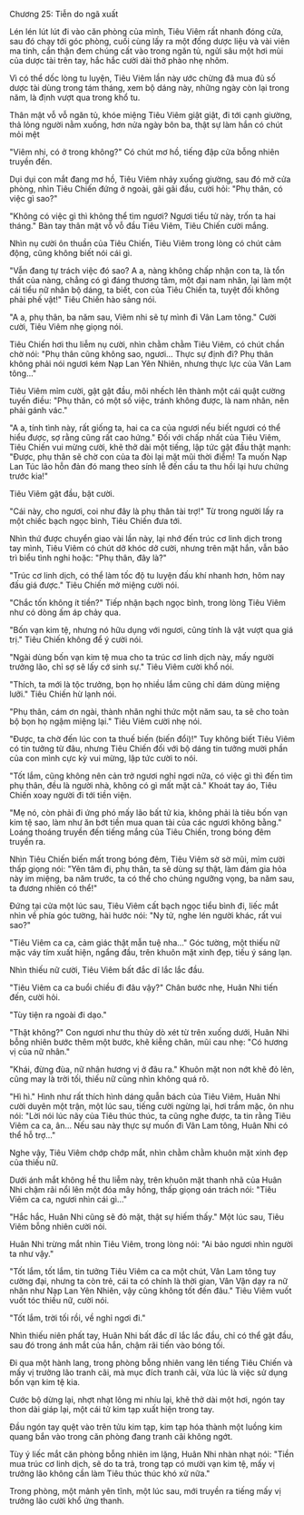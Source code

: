 




Chương 25: Tiễn do ngã xuất


Lén lén lút lút đi vào căn phòng của mình, Tiêu Viêm rất nhanh đóng cửa, sau đó chạy tới góc phòng, cuối cùng lấy ra một đống dược liệu và vài viên ma tinh, cẩn thận đem chúng cất vào trong ngăn tủ, ngửi sâu một hơi mùi của dược tài trên tay, hắc hắc cười dài thở phào nhẹ nhõm.

Vì có thể dốc lòng tu luyện, Tiêu Viêm lần này ước chừng đã mua đủ số dược tài dùng trong tám tháng, xem bộ dáng này, những ngày còn lại trong năm, là định vượt qua trong khổ tu.

Thân mật vỗ vỗ ngăn tủ, khóe miệng Tiêu Viêm giật giật, đi tới cạnh giường, thả lỏng người nằm xuống, hơn nửa ngày bôn ba, thật sự làm hắn có chút mỏi mệt

"Viêm nhi, có ở trong không?" Có chút mơ hồ, tiếng đập cửa bỗng nhiên truyền đến.

Dụi dụi con mắt đang mơ hồ, Tiêu Viêm nhảy xuống giường, sau đó mở cửa phòng, nhìn Tiêu Chiến đứng ở ngoài, gãi gãi đầu, cười hỏi: "Phụ thân, có việc gì sao?"

"Không có việc gì thì không thể tìm ngươi? Ngươi tiểu tử này, trốn ta hai tháng." Bàn tay thân mật vỗ vỗ đầu Tiêu Viêm, Tiêu Chiến cười mắng.

Nhìn nụ cười ôn thuần của Tiêu Chiến, Tiêu Viêm trong lòng có chút cảm động, cũng không biết nói cái gì.

"Vẫn đang tự trách việc đó sao? A a, nàng không chấp nhận con ta, là tổn thất của nàng, chẳng có gì đáng thương tâm, một đại nam nhân, lại làm một cái tiểu nữ nhân bộ dáng, ta biết, con của Tiêu Chiến ta, tuyệt đối không phải phế vật!" Tiêu Chiến hào sảng nói.

"A a, phụ thân, ba năm sau, Viêm nhi sẽ tự mình đi Vân Lam tông." Cười cười, Tiêu Viêm nhẹ giọng nói.

Tiêu Chiến hơi thu liễm nụ cười, nhìn chằm chằm Tiêu Viêm, có chút chần chờ nói: "Phụ thân cũng không sao, ngươi… Thực sự định đi? Phụ thân không phải nói ngươi kém Nạp Lan Yên Nhiên, nhưng thực lực của Vân Lam tông…"

Tiêu Viêm mỉm cười, gật gật đầu, môi nhếch lên thành một cái quật cường tuyến điều: "Phụ thân, có một số việc, tránh không được, là nam nhân, nên phải gánh vác."

"A a, tính tình này, rất giống ta, hai ca ca của ngươi nếu biết ngươi có thể hiểu được, sợ rằng cũng rất cao hứng." Đối với chấp nhất của Tiêu Viêm, Tiêu Chiến vui mừng cười, khẽ thở dài một tiếng, lập tức gật đầu thật mạnh: "Được, phụ thân sẽ chờ con của ta đòi lại mặt mũi thời điểm! Ta muốn Nạp Lan Túc lão hỗn đản đó mang theo sính lễ đến cầu ta thu hồi lại hưu chứng trước kia!"

Tiêu Viêm gật đầu, bật cười.

"Cái này, cho ngươi, coi như đây là phụ thân tài trợ!" Từ trong người lấy ra một chiếc bạch ngọc bình, Tiêu Chiến đưa tới.

Nhìn thứ được chuyển giao vài lần này, lại nhớ đến trúc cơ linh dịch trong tay mình, Tiêu Viêm có chút dở khóc dở cười, nhưng trên mặt hắn, vẫn bảo trì biểu tình nghi hoặc: "Phụ thân, đây là?"

"Trúc cơ linh dịch, có thể làm tốc độ tu luyện đấu khí nhanh hơn, hôm nay đấu giá được." Tiêu Chiến mở miệng cười nói.

"Chắc tốn không ít tiền?" Tiếp nhận bạch ngọc bình, trong lòng Tiêu Viêm như có dòng ấm áp chảy qua.

"Bốn vạn kim tệ, nhưng nó hữu dụng với ngươi, cũng tính là vật vượt qua giá trị." Tiêu Chiến không để ý cười nói.

"Ngài dùng bốn vạn kim tệ mua cho ta trúc cơ linh dịch này, mấy người trưởng lão, chỉ sợ sẽ lấy cớ sinh sự." Tiêu Viêm cười khổ nói.

"Thích, ta mới là tộc trưởng, bọn họ nhiều lắm cũng chỉ dám dùng miệng lưỡi." Tiêu Chiến hừ lạnh nói.

"Phụ thân, cám ơn ngài, thành nhân nghi thức một năm sau, ta sẽ cho toàn bộ bọn họ ngậm miệng lại." Tiêu Viêm cười nhẹ nói.

"Được, ta chờ đến lúc con ta thuế biến (biến đổi)!" Tuy không biết Tiêu Viêm có tin tưởng từ đâu, nhưng Tiêu Chiến đối với bộ dáng tin tưởng mười phần của con mình cực kỳ vui mừng, lập tức cười to nói.

"Tốt lắm, cũng không nên cản trở ngươi nghỉ ngơi nữa, có việc gì thì đến tìm phụ thân, đều là người nhà, không có gì mất mặt cả." Khoát tay áo, Tiêu Chiến xoay người đi tới tiền viện.

"Mẹ nó, còn phải đi ứng phó mấy lão bất tử kia, không phải là tiêu bốn vạn kim tệ sao, làm như ăn bớt tiền mua quan tài của các ngươi không bằng." Loáng thoáng truyền đến tiếng mắng của Tiêu Chiến, trong bóng đêm truyền ra.

Nhìn Tiêu Chiến biến mất trong bóng đêm, Tiêu Viêm sờ sờ mũi, mỉm cười thấp giọng nói: "Yên tâm đi, phụ thân, ta sẽ dùng sự thật, làm đám gia hỏa này im miệng, ba năm trước, ta có thể cho chúng ngưỡng vọng, ba năm sau, ta đương nhiên có thể!"

Đứng tại cửa một lúc sau, Tiêu Viêm cất bạch ngọc tiểu bình đi, liếc mắt nhìn về phía góc tường, hài hước nói: "Ny tử, nghe lén người khác, rất vui sao?"

"Tiêu Viêm ca ca, cảm giác thật mẫn tuệ nha…" Góc tường, một thiếu nữ mặc váy tím xuất hiện, ngẩng đầu, trên khuôn mặt xinh đẹp, tiếu ý sáng lạn.

Nhìn thiếu nữ cười, Tiêu Viêm bất đắc dĩ lắc lắc đầu.

"Tiêu Viêm ca ca buổi chiều đi đâu vậy?" Chân bước nhẹ, Huân Nhi tiến đến, cười hỏi.

"Tùy tiện ra ngoài đi dạo."

"Thật không?" Con ngươi như thu thủy dò xét từ trên xuống dưới, Huân Nhi bỗng nhiên bước thêm một bước, khẽ kiễng chân, mũi cau nhẹ: "Có hương vị của nữ nhân."

"Khái, đừng đùa, nữ nhân hương vị ở đâu ra." Khuôn mặt non nớt khẽ đỏ lên, cũng may là trời tối, thiếu nữ cũng nhìn không quá rõ.

"Hì hì." Hình như rất thích hình dáng quẫn bách của Tiêu Viêm, Huân Nhi cười duyên một trận, một lúc sau, tiếng cười ngừng lại, hơi trầm mặc, ôn nhu nói: "Lời nói lúc nãy của Tiêu thúc thúc, ta cũng nghe được, ta tin rằng Tiêu Viêm ca ca, ân… Nếu sau này thực sự muốn đi Vân Lam tông, Huân Nhi có thể hỗ trợ…"

Nghe vậy, Tiêu Viêm chớp chớp mắt, nhìn chằm chằm khuôn mặt xinh đẹp của thiếu nữ.

Dưới ánh mắt không hề thu liễm này, trên khuôn mặt thanh nhã của Huân Nhi chậm rãi nổi lên một đóa mây hồng, thấp giọng oán trách nói: "Tiêu Viêm ca ca, ngươi nhìn cái gì…"

"Hắc hắc, Huân Nhi cũng sẽ đỏ mặt, thật sự hiếm thấy." Một lúc sau, Tiêu Viêm bỗng nhiên cười nói.

Huân Nhi trừng mắt nhìn Tiêu Viêm, trong lòng nói: "Ai bảo ngươi nhìn người ta như vậy."

"Tốt lắm, tốt lắm, tin tưởng Tiêu Viêm ca ca một chút, Vân Lam tông tuy cường đại, nhưng ta còn trẻ, cái ta có chính là thời gian, Vân Vận dạy ra nữ nhân như Nạp Lan Yên Nhiên, vậy cũng không tốt đến đâu." Tiêu Viêm vuốt vuốt tóc thiếu nữ, cười nói.

"Tốt lắm, trời tối rồi, về nghỉ ngơi đi."

Nhìn thiếu niên phất tay, Huân Nhi bất đắc dĩ lắc lắc đầu, chỉ có thể gật đầu, sau đó trong ánh mắt của hắn, chậm rãi tiến vào bóng tối.

Đi qua một hành lang, trong phòng bỗng nhiên vang lên tiếng Tiêu Chiến và mấy vị trưởng lão tranh cãi, mà mục đích tranh cãi, vừa lúc là việc sử dụng bốn vạn kim tệ kia.

Cước bộ dừng lại, nhợt nhạt lông mi nhíu lại, khẽ thở dài một hơi, ngón tay thon dài giáp lại, một cái tử kim tạp xuất hiện trong tay.

Đầu ngón tay quệt vào trên tửu kim tạp, kim tạp hóa thành một luồng kim quang bắn vào trong căn phòng đang tranh cãi không ngớt.

Tùy ý liếc mắt căn phòng bỗng nhiên im lặng, Huân Nhi nhàn nhạt nói: "Tiền mua trúc cơ linh dịch, sẽ do ta trả, trong tạp có mười vạn kim tệ, mấy vị trưởng lão không cần làm Tiêu thúc thúc khó xử nữa."

Trong phòng, một mảnh yên tĩnh, một lúc sau, mới truyền ra tiếng mấy vị trưởng lão cười khổ ứng thanh.




